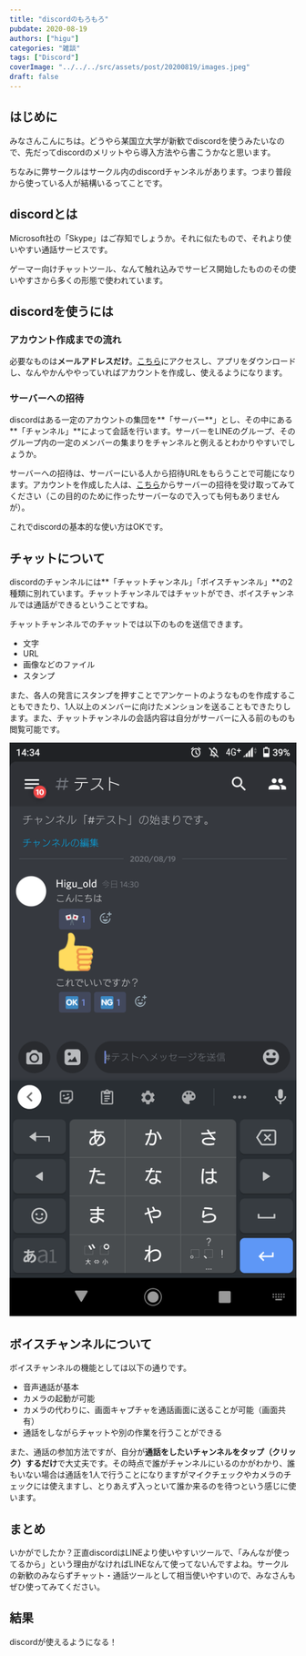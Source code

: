 ```yaml
---
title: "discordのもろもろ"
pubdate: 2020-08-19
authors: ["higu"]
categories: "雑談"
tags: ["Discord"]
coverImage: "../../../src/assets/post/20200819/images.jpeg"
draft: false
---
```


## はじめに

みなさんこんにちは。どうやら某国立大学が新歓でdiscordを使うみたいなので、先だってdiscordのメリットやら導入方法やら書こうかなと思います。

ちなみに弊サークルはサークル内のdiscordチャンネルがあります。つまり普段から使っている人が結構いるってことです。

## discordとは

Microsoft社の「Skype」はご存知でしょうか。それに似たもので、それより使いやすい通話サービスです。

ゲーマー向けチャットツール、なんて触れ込みでサービス開始したもののその使いやすさから多くの形態で使われています。

## discordを使うには

### アカウント作成までの流れ

必要なものは**メールアドレスだけ**。[こちら](https://discord.com/)にアクセスし、アプリをダウンロードし、なんやかんややっていればアカウントを作成し、使えるようになります。

### サーバーへの招待

discordはある一定のアカウントの集団を**「サーバー**」とし、その中にある**「チャンネル」**によって会話を行います。サーバーをLINEのグループ、そのグループ内の一定のメンバーの集まりをチャンネルと例えるとわかりやすいでしょうか。

サーバーへの招待は、サーバーにいる人から招待URLをもらうことで可能になります。アカウントを作成した人は、[こちら](https://discord.gg/tmrYZhAEMe)からサーバーの招待を受け取ってみてください（この目的のために作ったサーバーなので入っても何もありませんが）。

これでdiscordの基本的な使い方はOKです。

## チャットについて

discordのチャンネルには**「チャットチャンネル」「ボイスチャンネル」**の2種類に別れています。チャットチャンネルではチャットができ、ボイスチャンネルでは通話ができるということですね。

チャットチャンネルでのチャットでは以下のものを送信できます。

- 文字
- URL
- 画像などのファイル
- スタンプ

また、各人の発言にスタンプを押すことでアンケートのようなものを作成することもできたり、1人以上のメンバーに向けたメンションを送ることもできたりします。また、チャットチャンネルの会話内容は自分がサーバーに入る前のものも閲覧可能です。

![](../../assets/post/20200819/screenshot_20200819-1434111160696572144165049.png)

## ボイスチャンネルについて

ボイスチャンネルの機能としては以下の通りです。

- 音声通話が基本
- カメラの起動が可能
- カメラの代わりに、画面キャプチャを通話画面に送ることが可能（画面共有）
- 通話をしながらチャットや別の作業を行うことができる

また、通話の参加方法ですが、自分が**通話をしたいチャンネルをタップ（クリック）するだけ**で大丈夫です。その時点で誰がチャンネルにいるのかがわかり、誰もいない場合は通話を1人で行うことになりますがマイクチェックやカメラのチェックには使えますし、とりあえず入っといて誰か来るのを待つという感じに使います。

## まとめ

いかがでしたか？正直discordはLINEより使いやすいツールで、「みんなが使ってるから」という理由がなければLINEなんて使ってないんですよね。サークルの新歓のみならずチャット・通話ツールとして相当使いやすいので、みなさんもぜひ使ってみてください。

## 結果

discordが使えるようになる！
